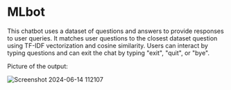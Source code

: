 # MLbot
This chatbot uses a dataset of questions and answers to provide responses to user queries. It matches user questions to the closest dataset question using TF-IDF vectorization and cosine similarity. Users can interact by typing questions and can exit the chat by typing "exit", "quit", or "bye".

Picture of the output:


![Screenshot 2024-06-14 112107](https://github.com/anjusreethota/MLbot/assets/103201221/8d8f1df1-3d91-4341-be9c-b00957d8ad78)
